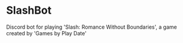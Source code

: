 # SlashBot
Discord bot for playing 'Slash: Romance Without Boundaries', a game created by 'Games by Play Date'
